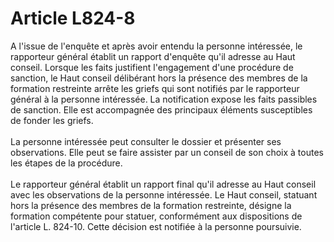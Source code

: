 # Article L824-8

<p>A l'issue de l'enquête et après avoir entendu la personne intéressée, le rapporteur général établit un rapport d'enquête qu'il adresse au Haut conseil. Lorsque les faits justifient l'engagement d'une procédure de sanction, le Haut conseil délibérant hors la présence des membres de la formation restreinte arrête les griefs qui sont notifiés par le rapporteur général à la personne intéressée. La notification expose les faits passibles de sanction. Elle est accompagnée des principaux éléments susceptibles de fonder les griefs. <br/><br/> La personne intéressée peut consulter le dossier et présenter ses observations. Elle peut se faire assister par un conseil de son choix à toutes les étapes de la procédure. <br/><br/> Le rapporteur général établit un rapport final qu'il adresse au Haut conseil avec les observations de la personne intéressée. Le Haut conseil, statuant hors la présence des membres de la formation restreinte, désigne la formation compétente pour statuer, conformément aux dispositions de l'article L. 824-10. Cette décision est notifiée à la personne poursuivie.</p>